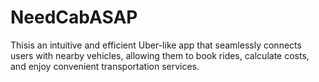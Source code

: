 # NeedCabASAP
Thisis an intuitive and efficient Uber-like app that seamlessly connects users with nearby vehicles, allowing them to book rides, calculate costs, and enjoy convenient transportation services.
